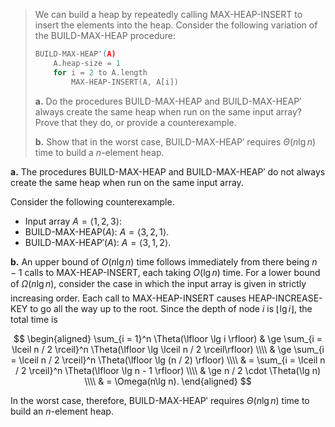 > We can build a heap by repeatedly calling $\text{MAX-HEAP-INSERT}$ to insert the elements into the heap. Consider the following variation of the $\text{BUILD-MAX-HEAP}$ procedure:
>
> ```cpp
> BUILD-MAX-HEAP'(A)
>     A.heap-size = 1
>     for i = 2 to A.length
>         MAX-HEAP-INSERT(A, A[i])
> ```
>
> **a.** Do the procedures $\text{BUILD-MAX-HEAP}$ and $\text{BUILD-MAX-HEAP}'$ always create the same heap when run on the same input array? Prove that they do, or provide a counterexample.
>
> **b.** Show that in the worst case, $\text{BUILD-MAX-HEAP}'$ requires $\Theta(n\lg n)$ time to build a $n$-element heap.

**a.** The procedures $\text{BUILD-MAX-HEAP}$ and $\text{BUILD-MAX-HEAP}'$ do not always create the same heap when run on the same input array.

Consider the following counterexample.

- Input array $A = \langle 1, 2, 3 \rangle$:
- $\text{BUILD-MAX-HEAP}(A)$: $A = \langle 3, 2, 1 \rangle$.  
- $\text{BUILD-MAX-HEAP}'(A)$: $A = \langle 3, 1, 2 \rangle$.

**b.** An upper bound of $O(n\lg n)$ time follows immediately from there being $n - 1$ calls to $\text{MAX-HEAP-INSERT}$, each taking $O(\lg n)$ time. For a lower bound of $\Omega(n\lg n)$, consider the case in which the input array is given in strictly increasing order. Each call to $\text{MAX-HEAP-INSERT}$ causes $\text{HEAP-INCREASE-KEY}$ to go all the way up to the root. Since the depth of node $i$ is $\lfloor \lg i \rfloor$, the total time is

$$
\begin{aligned}
\sum_{i = 1}^n \Theta(\lfloor \lg i \rfloor)
    & \ge \sum_{i = \lceil n / 2 \rceil}^n \Theta(\lfloor \lg \lceil n / 2 \rceil\rfloor) \\\\
    & \ge \sum_{i = \lceil n / 2 \rceil}^n \Theta(\lfloor \lg (n / 2) \rfloor) \\\\
    & =   \sum_{i = \lceil n / 2 \rceil}^n \Theta(\lfloor \lg n - 1 \rfloor) \\\\
    & \ge n / 2 \cdot \Theta(\lg n) \\\\
    & =   \Omega(n\lg n).
\end{aligned}
$$

In the worst case, therefore, $\text{BUILD-MAX-HEAP}'$ requires $\Theta(n\lg n)$ time to build an $n$-element heap.
